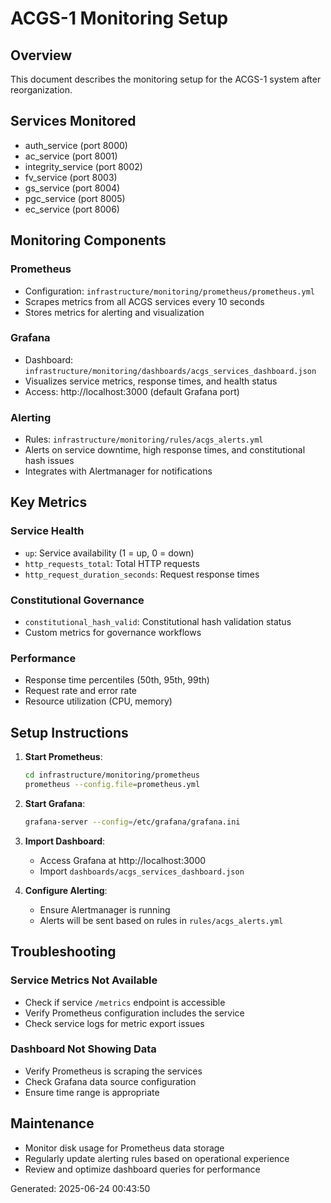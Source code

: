 # ACGS-1 Monitoring Setup

## Overview

This document describes the monitoring setup for the ACGS-1 system after reorganization.

## Services Monitored

- auth_service (port 8000)
- ac_service (port 8001)
- integrity_service (port 8002)
- fv_service (port 8003)
- gs_service (port 8004)
- pgc_service (port 8005)
- ec_service (port 8006)

## Monitoring Components

### Prometheus

- Configuration: `infrastructure/monitoring/prometheus/prometheus.yml`
- Scrapes metrics from all ACGS services every 10 seconds
- Stores metrics for alerting and visualization

### Grafana

- Dashboard: `infrastructure/monitoring/dashboards/acgs_services_dashboard.json`
- Visualizes service metrics, response times, and health status
- Access: http://localhost:3000 (default Grafana port)

### Alerting

- Rules: `infrastructure/monitoring/rules/acgs_alerts.yml`
- Alerts on service downtime, high response times, and constitutional hash issues
- Integrates with Alertmanager for notifications

## Key Metrics

### Service Health

- `up`: Service availability (1 = up, 0 = down)
- `http_requests_total`: Total HTTP requests
- `http_request_duration_seconds`: Request response times

### Constitutional Governance

- `constitutional_hash_valid`: Constitutional hash validation status
- Custom metrics for governance workflows

### Performance

- Response time percentiles (50th, 95th, 99th)
- Request rate and error rate
- Resource utilization (CPU, memory)

## Setup Instructions

1. **Start Prometheus**:

   ```bash
   cd infrastructure/monitoring/prometheus
   prometheus --config.file=prometheus.yml
   ```

2. **Start Grafana**:

   ```bash
   grafana-server --config=/etc/grafana/grafana.ini
   ```

3. **Import Dashboard**:

   - Access Grafana at http://localhost:3000
   - Import `dashboards/acgs_services_dashboard.json`

4. **Configure Alerting**:
   - Ensure Alertmanager is running
   - Alerts will be sent based on rules in `rules/acgs_alerts.yml`

## Troubleshooting

### Service Metrics Not Available

- Check if service `/metrics` endpoint is accessible
- Verify Prometheus configuration includes the service
- Check service logs for metric export issues

### Dashboard Not Showing Data

- Verify Prometheus is scraping the services
- Check Grafana data source configuration
- Ensure time range is appropriate

## Maintenance

- Monitor disk usage for Prometheus data storage
- Regularly update alerting rules based on operational experience
- Review and optimize dashboard queries for performance

Generated: 2025-06-24 00:43:50
